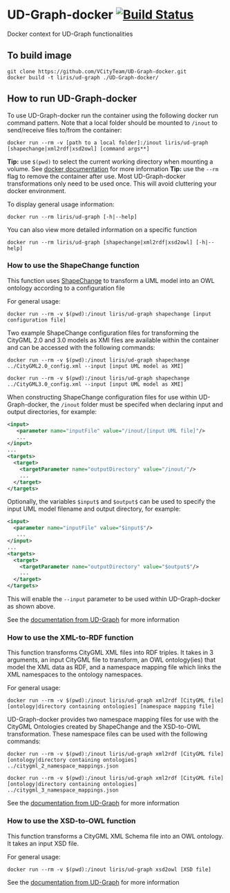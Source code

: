 # UD-Graph-docker [![Build Status](https://app.travis-ci.com/VCityTeam/UD-Graph-docker.svg?branch=main&status=created)](https://app.travis-ci.com/github/VCityTeam/UD-Graph-docker)

Docker context for UD-Graph functionalities 

## To build image
```
git clone https://github.com/VCityTeam/UD-Graph-docker.git
docker build -t liris/ud-graph ./UD-Graph-docker/
```

## How to run UD-Graph-docker
To use UD-Graph-docker run the container using the following docker run command pattern. Note that a local folder should be mounted to `/inout` to send/receive files to/from the container:
```
docker run --rm -v [path to a local folder]:/inout liris/ud-graph [shapechange|xml2rdf|xsd2owl] [command args**]
```
**Tip:** use `$(pwd)` to select the current working directory when mounting a volume. See [docker documentation](https://docs.docker.com/engine/reference/commandline/run/#mount-volume--v---read-only) for more information
**Tip:** use the `--rm` flag to remove the container after use. Most UD-Graph-docker transformations only need to be used once. This will avoid cluttering your docker environment.

To display general usage information: 
```
docker run --rm liris/ud-graph [-h|--help]
```
You can also view more detailed information on a specific function
```
docker run --rm liris/ud-graph [shapechange|xml2rdf|xsd2owl] [-h|--help]
```

### How to use the ShapeChange function
This function uses [ShapeChange](https://shapechange.net/) to transform a UML model into an OWL ontology according to a configuration file 

For general usage:
```
docker run --rm -v $(pwd):/inout liris/ud-graph shapechange [input configuration file]
```

Two example ShapeChange configuration files for transforming the CityGML 2.0 and 3.0 models as XMI files are available within the container and can be accessed with the following commands:
```
docker run --rm -v $(pwd):/inout liris/ud-graph shapechange ../CityGML2.0_config.xml --input [input UML model as XMI]
```
```
docker run --rm -v $(pwd):/inout liris/ud-graph shapechange ../CityGML3.0_config.xml --input [input UML model as XMI]
```

When constructing ShapeChange configuration files for use within UD-Graph-docker, the `/inout` folder must be specifed when declaring input and output directories, for example:
```xml
<input>
   <parameter name="inputFile" value="/inout/[input UML file]"/>
   ...
</input>
...
<targets>
  <target>
    <targetParameter name="outputDirectory" value="/inout/"/>
    ...
  </target>
</targets>
```
Optionally, the variables `$input$` and `$output$` can be used to specify the input UML model filename and output directory, for example:
```xml
<input>
  <parameter name="inputFile" value="$input$"/>
   ...
</input>
...
<targets>
  <target>
    <targetParameter name="outputDirectory" value="$output$"/>
    ...
  </target>
</targets>
```
This will enable the `--input` parameter to be used within UD-Graph-docker as shown above.

See the [documentation from UD-Graph](https://github.com/VCityTeam/UD-Graph/tree/master/Transformations/ShapeChange) for more information

### How to use the XML-to-RDF function
This function transforms CityGML XML files into RDF triples. It takes in 3 arguments, an input CityGML file to transform, an OWL ontology(ies) that model the XML data as RDF, and a namespace mapping file which links the XML namespaces to the ontology namespaces.

For general usage:
```
docker run --rm -v $(pwd):/inout liris/ud-graph xml2rdf [CityGML file] [ontology|directory containing ontologies] [namespace mapping file]
```
UD-Graph-docker provides two namespace mapping files for use with the CityGML Ontologies created by ShapeChange and the XSD-to-OWL transformation. These namespace files can be used with the following commands: 
```
docker run --rm -v $(pwd):/inout liris/ud-graph xml2rdf [CityGML file] [ontology|directory containing ontologies] ../citygml_2_namespace_mappings.json
```
```
docker run --rm -v $(pwd):/inout liris/ud-graph xml2rdf [CityGML file] [ontology|directory containing ontologies] ../citygml_3_namespace_mappings.json
```

See the [documentation from UD-Graph](https://github.com/VCityTeam/UD-Graph/tree/master/Transformations/XML-to-RDF) for more information

### How to use the XSD-to-OWL function
This function transforms a CityGML XML Schema file into an OWL ontology. It takes an input XSD file.

For general usage:
```
docker run --rm -v $(pwd):/inout liris/ud-graph xsd2owl [XSD file]
```

See the [documentation from UD-Graph](https://github.com/VCityTeam/UD-Graph/tree/master/Transformations/XSD-to-OWL) for more information
